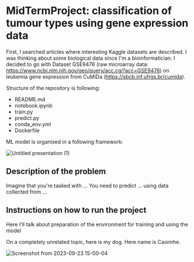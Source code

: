 # MidTermProject: classification of tumour types using gene expression data  

First, I searched articles where interesting Kaggle datasets are described. 
I was thinking about some biological data since I'm a bioinformatician. 
I decided to go with Dataset GSE9476 (raw microarray data: https://www.ncbi.nlm.nih.gov/geo/query/acc.cgi?acc=GSE9476) on leukemia gene expression from CuMiDa (https://sbcb.inf.ufrgs.br/cumida). 

Structure of the repository is following: 
* README.md
* notebook.ipynb
* train.py
* predict.py
* conda_env.yml
* Dockerfile

ML model is organised in a following framework: 

![Untitled presentation (1)](https://github.com/triasteran/Machine-Learning-Zoomcamp-2023/assets/47274795/d8754caa-fe6f-4b4b-8a64-24ce7f0cfee1)


## Description of the problem

Imagine that you're tasked with ... 
You need to predict ... using data collected from  ... 

## Instructions on how to run the project

Here I'll talk about preparation of the environment for training and using the model 

On a completely unrelated topic, here is my dog. Here name is Caoimhe. 

![Screenshot from 2023-09-23 15-00-04](https://github.com/triasteran/Machine-Learning-Zoomcamp-2023/assets/47274795/82ba6213-5e38-4a65-91b2-7ab2d5a18872)
